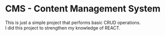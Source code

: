 # CMS - Content Management System
This is just a simple project that performs basic CRUD operations.  
I did this project to strengthen my knowledge of REACT.